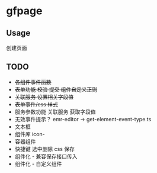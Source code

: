 # gfpage

## Usage

创建页面

## TODO

- <s>各组件事件函数</s>
- <s>表单功能 校验 提交 组件自定义正则</s>
- <s>关联服务 设置相关字段值</s>
- <s>表单事件/css 样式</s>
- 服务参数功能 关联服务 获取字段值
- 无效事件提示？ emr-editor -> get-element-event-type.ts
- 文本框
- 组件库 icon-
- 容器组件
- 快捷键 选中删除 css 保存
- 组件化 - 兼容保存接口传入
- 组件化 - 自定义组件
